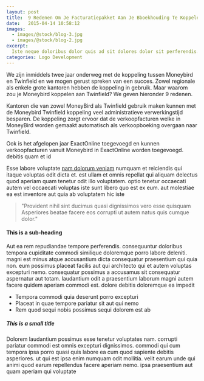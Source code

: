 ```yaml
---
layout: post
title:  9 Redenen Om Je Facturatiepakket Aan Je Bboekhouding Te Koppelen
date:   2015-04-14 10:58:12
images:
  - images/@stock/blog-3.jpg
  - images/@stock/blog-2.jpg
excerpt:
  Iste neque doloribus dolor quis ad sit dolores dolor sit perferendis. nemo in rerum ducimus possimus aspernatur quas est. dolorem eaque vel id quasi voluptatem eligendi rerum et quo ut. fuga qui ea voluptates sunt
categories: Logo Development
---
```


We zijn inmiddels twee jaar onderweg met de koppeling tussen Moneybird en Twinfield en we mogen gerust spreken van een succes. Zowel regionale als enkele grote kantoren hebben de koppeling in gebruik. Maar waarom zou je Moneybird koppelen aan Twinfield? We geven hieronder 9 redenen.

Kantoren die van zowel MoneyBird als Twinfield gebruik maken kunnen met de Moneybird Twinfield koppeling veel administratieve verwerkingstijd besparen. De koppeling zorgt ervoor dat de verkoopfacturen welke in MoneyBird worden gemaakt automatisch als verkoopboeking overgaan naar Twinfield.

Ook is het afgelopen jaar ExactOnline toegevoegd en kunnen verkoopfacturen vanuit Moneybird in ExactOnline worden toegevoegd.  debitis quam et id


Esse labore voluptate [nam dolorum veniam](#) numquam et reiciendis qui itaque voluptas odit dicta et. est ullam et omnis repellat qui aliquam delectus quod aperiam quam tenetur odit illo voluptatem. optio tenetur occaecati autem vel occaecati voluptas iste sunt libero quo est ex eum. aut molestiae ea est inventore aut quia ab voluptatem hic iste

> "Provident nihil sint ducimus quasi dignissimos vero esse quisquam Asperiores beatae facere eos corrupti ut autem natus quis cumque dolor."

#### This is a sub-heading

Aut ea rem repudiandae tempore perferendis. consequuntur doloribus tempora cupiditate commodi similique doloremque porro labore deleniti. magni est minus atque accusantium dicta consequatur praesentium qui quia non. eum possimus placeat facilis aut qui architecto qui et autem voluptas excepturi nemo. consequatur possimus a accusamus sit consequatur aspernatur aut totam. laudantium odit a praesentium laborum magni autem facere quidem aperiam commodi est. dolore debitis doloremque ea impedit

* Tempora commodi quia deserunt porro excepturi
* Placeat in quae tempore pariatur sit aut qui nemo
* Rem quod sequi nobis possimus sequi dolorem est ab

##### This is a small title

Dolorem laudantium possimus esse tenetur voluptates nam. corrupti pariatur commodi est omnis excepturi dignissimos. commodi qui cum tempora ipsa porro quasi quis labore ea cum quod sapiente debitis asperiores. ut qui est ipsa enim numquam odit mollitia. velit earum unde qui animi quod earum repellendus facere aperiam nemo. ipsa praesentium aut quam aperiam qui voluptate
